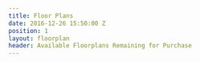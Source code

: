 ```yaml
---
title: Floor Plans
date: 2016-12-26 15:50:00 Z
position: 1
layout: floorplan
header: Available Floorplans Remaining for Purchase
---
```



